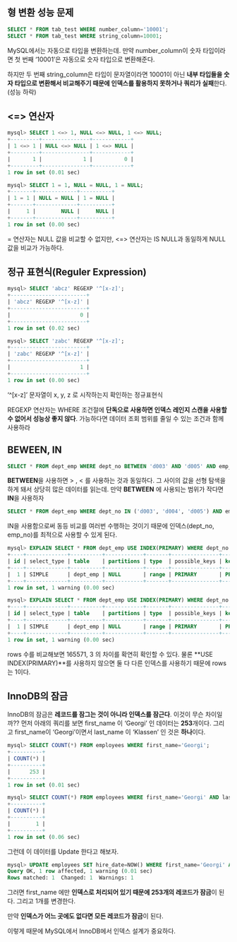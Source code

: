 ## 형 변환 성능 문제

```sql
SELECT * FROM tab_test WHERE number_column='10001';
SELECT * FROM tab_test WHERE string_column=10001;
```

MySQL에서는 자동으로 타입을 변환하는데. 만약 number_column이 숫자 타입이라면 첫 번째 ‘10001’은 자동으로 숫자 타입으로 변환해준다. 

하지만 두 번째 string_column은 타입이 문자열이라면 10001이 아닌 **내부 타입들을 숫자 타입으로 변환해서 비교해주기 때문에 인덱스를 활용하지 못하거나 쿼리가 실패**한다.(성능 하락)

## <=> 연산자

```sql
mysql> SELECT 1 <=> 1, NULL <=> NULL, 1 <=> NULL;
+---------+---------------+------------+
| 1 <=> 1 | NULL <=> NULL | 1 <=> NULL |
+---------+---------------+------------+
|       1 |             1 |          0 |
+---------+---------------+------------+
1 row in set (0.01 sec)

mysql> SELECT 1 = 1, NULL = NULL, 1 = NULL;
+-------+-------------+----------+
| 1 = 1 | NULL = NULL | 1 = NULL |
+-------+-------------+----------+
|     1 |        NULL |     NULL |
+-------+-------------+----------+
1 row in set (0.00 sec)
```

= 연산자는 NULL 값을 비교할 수 없지만, <=> 연산자는 IS NULL과 동일하게 NULL 값을 비교가 가능하다.

## 정규 표현식(Reguler Expression)

```sql
mysql> SELECT 'abcz' REGEXP '^[x-z]';
+------------------------+
| 'abcz' REGEXP '^[x-z]' |
+------------------------+
|                      0 |
+------------------------+
1 row in set (0.02 sec)

mysql> SELECT 'zabc' REGEXP '^[x-z]';
+------------------------+
| 'zabc' REGEXP '^[x-z]' |
+------------------------+
|                      1 |
+------------------------+
1 row in set (0.00 sec)
```

‘^[x-z]’ 문자열이 x, y, z 로 시작하는지 확인하는 정규표현식

REGEXP 연산자는 WHERE 조건절에 **단독으로 사용하면 인덱스 레인지 스캔을 사용할 수 없어서 성능상 좋지 않다**.  가능하다면 데이터 조회 범위를 줄일 수 있는 조건과 함께 사용하라

## BEWEEN, IN

```sql
SELECT * FROM dept_emp WHERE dept_no BETWEEN 'd003' AND 'd005' AND emp_no=10001
```

**BETWEEN**을 사용하면 > , < 를 사용하는 것과 동일하다. 그 사이의 값을 선형 탐색을 하게 돼서 상당히 많은 데이터를 읽는데. 만약 **BETWEEN** 에 사용되는 범위가 작다면 **IN**을 사용하자

```sql
SELECT * FROM dept_emp WHERE dept_no IN ('d003', 'd004', 'd005') AND emp_no=10001;
```

IN을 사용함으로써 동등 비교를 여러번 수행하는 것이기 때문에 인덱스(dept_no, emp_no)를 최적으로 사용할 수 있게 된다. 

```sql
mysql> EXPLAIN SELECT * FROM dept_emp USE INDEX(PRIMARY) WHERE dept_no BETWEEN 'd003' AND 'd005' AND emp_no=10001;
+----+-------------+----------+------------+-------+---------------+---------+---------+------+--------+----------+-------------+
| id | select_type | table    | partitions | type  | possible_keys | key     | key_len | ref  | rows   | filtered | Extra       |
+----+-------------+----------+------------+-------+---------------+---------+---------+------+--------+----------+-------------+
|  1 | SIMPLE      | dept_emp | NULL       | range | PRIMARY       | PRIMARY | 20      | NULL | **165571** |     0.00 | Using where |
+----+-------------+----------+------------+-------+---------------+---------+---------+------+--------+----------+-------------+
1 row in set, 1 warning (0.00 sec)

mysql> EXPLAIN SELECT * FROM dept_emp USE INDEX(PRIMARY) WHERE dept_no IN ('d003', 'd004', 'd005') AND emp_no=10001;
+----+-------------+----------+------------+-------+---------------+---------+---------+------+------+----------+-------------+
| id | select_type | table    | partitions | type  | possible_keys | key     | key_len | ref  | rows | filtered | Extra       |
+----+-------------+----------+------------+-------+---------------+---------+---------+------+------+----------+-------------+
|  1 | SIMPLE      | dept_emp | NULL       | range | PRIMARY       | PRIMARY | 20      | NULL |    **3** |   100.00 | Using where |
+----+-------------+----------+------------+-------+---------------+---------+---------+------+------+----------+-------------+
1 row in set, 1 warning (0.00 sec)
```

rows 수를 비교해보면 165571, 3 의 차이를 확연히 확인할 수 있다. 물론 **USE INDEX(PRIMARY)**를 사용하지 않으면 둘 다 다른 인덱스를 사용하기 때문에 rows는 1이다.

## InnoDB의 잠금

InnoDB의 잠금은 **레코드를 잠그는 것이 아니라 인덱스를 잠근다**. 이것이 무슨 차이일까?? 먼저 아래의 쿼리를 보면 first_name 이 ‘Georgi’ 인 데이터는 **253**개이다. 그리고 first_name이 ‘Georgi’이면서 last_name 이 ‘Klassen’ 인 것은 **하나**이다.

```sql
mysql> SELECT COUNT(*) FROM employees WHERE first_name='Georgi';
+----------+
| COUNT(*) |
+----------+
|      253 |
+----------+
1 row in set (0.01 sec)

mysql> SELECT COUNT(*) FROM employees WHERE first_name='Georgi' AND last_name='Klassen';
+----------+
| COUNT(*) |
+----------+
|        1 |
+----------+
1 row in set (0.06 sec)
```

그런데 이 데이터를 Update 한다고 해보자.

```sql
mysql> UPDATE employees SET hire_date=NOW() WHERE first_name='Georgi' AND last_name='klassen';
Query OK, 1 row affected, 1 warning (0.01 sec)
Rows matched: 1  Changed: 1  Warnings: 1
```

그러면 first_name 에만 **인덱스로 처리되어 있기 때문에 253개의 레코드가 잠금**이 된다. 그리고 1개를 변경한다.

만약 **인덱스가 어느 곳에도 없다면 모든 레코드가 잠금**이 된다. 

이렇게 때문에 MySQL에서 InnoDB에서 인덱스 설계가 중요하다.